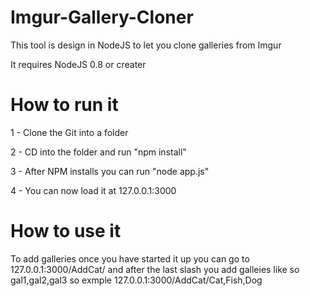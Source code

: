 Imgur-Gallery-Cloner
====================

This tool is design in NodeJS to let you clone galleries from Imgur

It requires NodeJS 0.8 or creater

How to run it
====================

1 - Clone the Git into a folder

2 - CD into the folder and run "npm install"

3 - After NPM installs you can run "node app.js"

4 - You can now load it at 127.0.0.1:3000

How to use it
====================

To add galleries once you have started it up you can go to 127.0.0.1:3000/AddCat/ and after the last slash you add galleies like so gal1,gal2,gal3 so exmple 127.0.0.1:3000/AddCat/Cat,Fish,Dog
